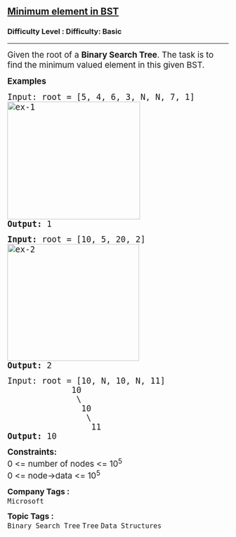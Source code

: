 <h2><a href="https://www.geeksforgeeks.org/problems/minimum-element-in-bst/1?page=1&difficulty=Basic&status=unsolved&sortBy=submissions">Minimum element in BST</a></h2><h3>Difficulty Level : Difficulty: Basic</h3><hr><div class="problems_problem_content__Xm_eO"><p><span style="font-size: 14pt;">Given the root of a <strong>Binary Search Tree</strong>. The task is to find the minimum valued element in this given BST. </span></p>
<p><span style="font-size: 14pt;"><strong>Examples</strong></span></p>
<pre><span style="font-size: 14pt;">Input: root = [5, 4, 6, 3, N, N, 7, 1]
<img src="https://media.geeksforgeeks.org/wp-content/uploads/20240924170437/ex-1.webp" alt="ex-1" width="302" height="268">
<strong>Output: </strong>1
</span></pre>
<pre><span style="font-size: 14pt;"><strong>Input: </strong>root =<strong> </strong>[10, 5, 20, 2]
<img src="https://media.geeksforgeeks.org/wp-content/uploads/20240924170436/ex-2.webp" alt="ex-2" width="300" height="266">
<strong>Output: </strong>2</span></pre>
<pre><span style="font-size: 14pt;">Input: root = [10, N, 10, N, 11]
  &nbsp; &nbsp; &nbsp; &nbsp; &nbsp; &nbsp;10
 &nbsp; &nbsp; &nbsp; &nbsp; &nbsp; &nbsp; &nbsp;\
 &nbsp; &nbsp; &nbsp; &nbsp; &nbsp; &nbsp; &nbsp; 10
 &nbsp; &nbsp; &nbsp; &nbsp; &nbsp; &nbsp; &nbsp;  \
 &nbsp; &nbsp; &nbsp; &nbsp; &nbsp; &nbsp; &nbsp; &nbsp;&nbsp;11
<strong>Output: </strong>10</span></pre>
<p><span style="font-size: 14pt;"><strong>Constraints:</strong><br>0 &lt;= number of nodes &lt;= 10<sup>5<br></sup>0 &lt;= node-&gt;data &lt;= 10<sup>5</sup><sup><br></sup></span></p></div><p><span style=font-size:18px><strong>Company Tags : </strong><br><code>Microsoft</code>&nbsp;<br><p><span style=font-size:18px><strong>Topic Tags : </strong><br><code>Binary Search Tree</code>&nbsp;<code>Tree</code>&nbsp;<code>Data Structures</code>&nbsp;